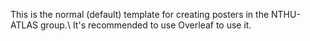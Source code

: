 This is the normal (default) template for creating posters in the NTHU-ATLAS group.\ 
It's recommended to use Overleaf to use it.
